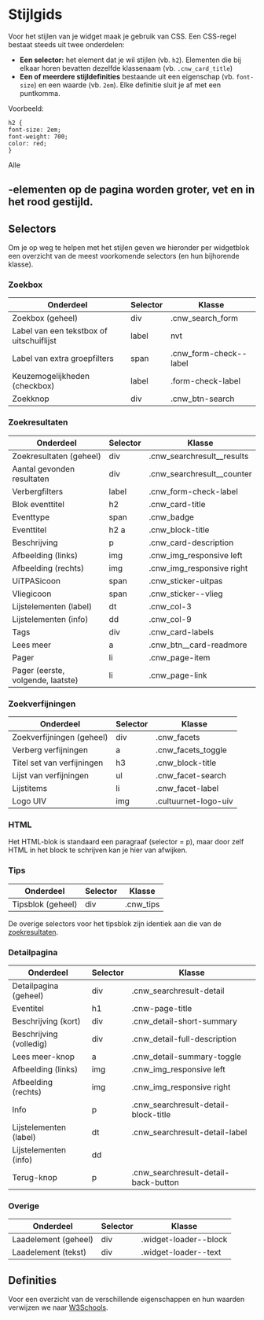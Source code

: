 ---
---

# Stijlgids

Voor het stijlen van je widget maak je gebruik van CSS. Een CSS-regel bestaat steeds uit twee onderdelen:
* **Een selector:** het element dat je wil stijlen (vb. ```h2```). 
Elementen die bij elkaar horen bevatten dezelfde klassenaam (vb. ```.cnw_card_title```)
* **Een of meerdere stijldefinities** bestaande uit een eigenschap (vb. ```font-size```) en een waarde (vb. ```2em```). Elke definitie sluit je af met een puntkomma.

Voorbeeld:
```
h2 {
font-size: 2em;
font-weight: 700;
color: red;
}
```

Alle <h2>-elementen op de pagina worden groter, vet en in het rood gestijld.

## Selectors

Om je op weg te helpen met het stijlen geven we hieronder per widgetblok een overzicht van de meest voorkomende selectors (en hun bijhorende klasse).

### Zoekbox

| Onderdeel | Selector | Klasse |
| -- | -- | -- | 
| Zoekbox (geheel) | div | .cnw_search_form |
| Label van een tekstbox of uitschuiflijst | label | nvt |
| Label van extra groepfilters | span | .cnw_form-check--label |
| Keuzemogelijkheden (checkbox) | label | .form-check-label |
| Zoekknop | div | .cnw_btn-search |

<a id="zoekresultaten"></a>
<h3>Zoekresultaten</h3>

| Onderdeel | Selector | Klasse |
| -- | -- | -- | 
| Zoekresultaten (geheel) | div | .cnw_searchresult__results |
| Aantal gevonden resultaten | div | .cnw_searchresult__counter |
| Verbergfilters | label | .cnw_form-check-label |
| Blok eventtitel | h2 | .cnw_card-title |
| Eventtype | span | .cnw_badge |
| Eventtitel | h2 a | .cnw_block-title |
| Beschrijving | p | .cnw_card-description |
| Afbeelding (links)| img | .cnw_img_responsive left |
| Afbeelding (rechts)| img | .cnw_img_responsive right |
| UiTPASicoon | span | .cnw_sticker-uitpas |
| Vliegicoon | span | .cnw_sticker--vlieg |
| Lijstelementen (label) | dt | .cnw_col-3 |
| Lijstelementen (info) | dd | .cnw_col-9 |
| Tags | div | .cnw_card-labels |
| Lees meer | a | .cnw_btn__card-readmore |
| Pager | li | .cnw_page-item |
| Pager (eerste, volgende, laatste) | li | .cnw_page-link |

### Zoekverfijningen

| Onderdeel | Selector | Klasse |
| -- | -- | -- | 
| Zoekverfijningen (geheel) | div | .cnw_facets |
| Verberg verfijningen | a | .cnw_facets_toggle |
| Titel set van verfijningen | h3 | .cnw_block-title |
| Lijst van verfijningen | ul | .cnw_facet-search |
| Lijstitems | li | .cnw_facet-label  |
| Logo UIV | img | .cultuurnet-logo-uiv  |

### HTML

Het HTML-blok is standaard een paragraaf (selector = p), maar door zelf HTML in het block te schrijven kan je hier van afwijken.

### Tips

| Onderdeel | Selector | Klasse |
| -- | -- | -- | 
| Tipsblok (geheel) | div | .cnw_tips |

De overige selectors voor het tipsblok zijn identiek aan die van de [zoekresultaten](#zoekresultaten).

### Detailpagina

| Onderdeel | Selector | Klasse |
| -- | -- | -- | 
| Detailpagina (geheel) | div | .cnw_searchresult-detail | 
| Eventitel | h1 | .cnw-page-title | 
| Beschrijving (kort) | div | .cnw_detail-short-summary | 
| Beschrijving (volledig) | div | .cnw_detail-full-description |
| Lees meer-knop | a | .cnw_detail-summary-toggle | 
| Afbeelding (links)| img | .cnw_img_responsive left |
| Afbeelding (rechts)| img | .cnw_img_responsive right |
| Info | p | .cnw_searchresult-detail-block-title | 
| Lijstelementen (label) | dt | .cnw_searchresult-detail-label |
| Lijstelementen (info) | dd |  | 
| Terug-knop | p | .cnw_searchresult-detail-back-button |

### Overige

| Onderdeel | Selector | Klasse |
| -- | -- | -- | 
| Laadelement (geheel) | div | .widget-loader--block | 
| Laadelement (tekst) | div | .widget-loader--text | 

## Definities

Voor een overzicht van de verschillende eigenschappen en hun waarden verwijzen we naar [W3Schools](https://www.w3schools.com/css/default.asp).
